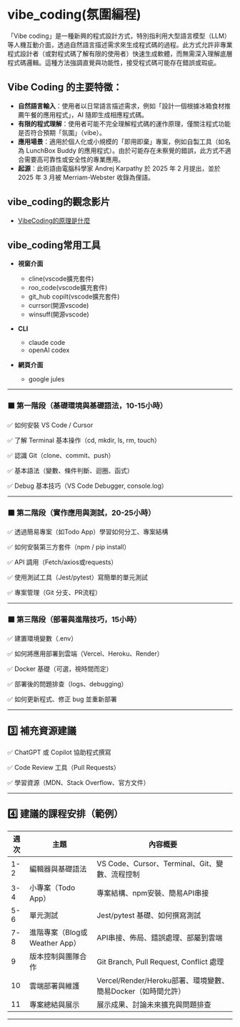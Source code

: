 # vibe_coding(氛圍編程)
「Vibe coding」是一種新興的程式設計方式，特別指利用大型語言模型（LLM）等人機互動介面，透過自然語言描述需求來生成程式碼的過程。此方式允許非專業程式設計者（或對程式碼了解有限的使用者）快速生成軟體，而無需深入理解底層程式碼邏輯。這種方法強調直覺與功能性，接受程式碼可能存在錯誤或瑕疵。

## Vibe Coding 的主要特徵：
- **自然語言輸入**：使用者以日常語言描述需求，例如「設計一個根據冰箱食材推薦午餐的應用程式」，AI 隨即生成相應程式碼。
- **有限的程式理解**：使用者可能不完全理解程式碼的運作原理，僅關注程式功能是否符合預期「氛圍」（vibe）。
- **應用場景**：適用於個人化或小規模的「即用即棄」專案，例如自製工具（如名為 LunchBox Buddy 的應用程式）。由於可能存在未察覺的錯誤，此方式不適合需要高可靠性或安全性的專業應用。
- **起源**：此術語由電腦科學家 Andrej Karpathy 於 2025 年 2 月提出，並於 2025 年 3 月被 Merriam-Webster 收錄為俚語。

## vibe_coding的觀念影片
- [VibeCoding的原理是什麼](https://youtu.be/ZXzYZ2fk-vk?si=pqpf7jbQPACJmrN6)

## vibe_coding常用工具
- **視窗介面**
	- cline(vscode擴充套件)
	- roo_code(vscode擴充套件)
	- git_hub copilt(vscode擴充套件)
	- currsor(開源vscode)
	- winsuff(開源vscode)

- **CLI**
	- claude code
	- openAI codex

- **網頁介面**
	- google jules

---

### **⬛️ 第一階段（基礎環境與基礎語法，10-15小時）**

✅ 如何安裝 VS Code / Cursor

✅ 了解 Terminal 基本操作（cd, mkdir, ls, rm, touch）

✅ 認識 Git（clone、commit、push）

✅ 基本語法（變數、條件判斷、迴圈、函式）

✅ Debug 基本技巧（VS Code Debugger, console.log）

---

### **⬛️ 第二階段（實作應用與測試，20-25小時）**

✅ 透過簡易專案（如Todo App）學習如何分工、專案結構

✅ 如何安裝第三方套件（npm / pip install）

✅ API 調用（Fetch/axios或requests）

✅ 使用測試工具（Jest/pytest）寫簡單的單元測試

✅ 專案管理（Git 分支、PR流程）

---

### **⬛️ 第三階段（部署與進階技巧，15小時）**

✅ 建置環境變數（.env）

✅ 如何將應用部署到雲端（Vercel、Heroku、Render）

✅ Docker 基礎（可選，視時間而定）

✅ 部署後的問題排查（logs、debugging）

✅ 如何更新程式、修正 bug 並重新部署

---

## **3️⃣ 補充資源建議**

✅ ChatGPT 或 Copilot 協助程式撰寫

✅ Code Review 工具（Pull Requests）

✅ 學習資源（MDN、Stack Overflow、官方文件）

---

## **4️⃣ 建議的課程安排（範例）**

| **週次** | **主題**                 | **內容概要**                                    |
| ------ | ---------------------- | ------------------------------------------- |
| 1-2    | 編輯器與基礎語法               | VS Code、Cursor、Terminal、Git、變數、流程控制         |
| 3-4    | 小專案（Todo App）          | 專案結構、npm安裝、簡易API串接                          |
| 5-6    | 單元測試                   | Jest/pytest 基礎、如何撰寫測試                       |
| 7-8    | 進階專案（Blog或Weather App） | API串接、佈局、錯誤處理、部屬到雲端                         |
| 9      | 版本控制與團隊合作              | Git Branch, Pull Request, Conflict 處理       |
| 10     | 雲端部署與維護                | Vercel/Render/Heroku部署、環境變數、簡易Docker（如時間允許） |
| 11     | 專案總結與展示                | 展示成果、討論未來擴充與問題排查                            |

---





